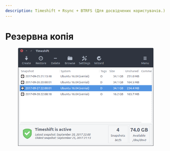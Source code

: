 ```yaml
---
description: Timeshift + Rsync + BTRFS (Для досвідчених користувачів.)
---
```


# Резервна копія

<figure><img src="../../.gitbook/assets/image (87).png" alt=""><figcaption></figcaption></figure>
